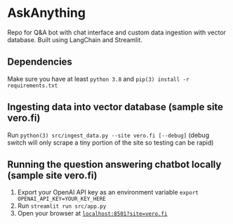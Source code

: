 # AskAnything
Repo for Q&amp;A bot with chat interface and custom data ingestion with vector database. Built using LangChain and Streamlit.

## Dependencies
Make sure you have at least `python 3.8` and `pip(3) install -r requirements.txt`

## Ingesting data into vector database (sample site vero.fi)
Run `python(3) src/ingest_data.py --site vero.fi [--debug]` (debug switch will only scrape a tiny portion of the site so testing can be rapid)

## Running the question answering chatbot locally (sample site vero.fi)
1. Export your OpenAI API key as an environment variable `export OPENAI_API_KEY=YOUR_KEY_HERE`
2. Run `streamlit run src/app.py`
3. Open your browser at [`localhost:8501?site=vero.fi`](http://localhost:8501?site=vero.fi)
